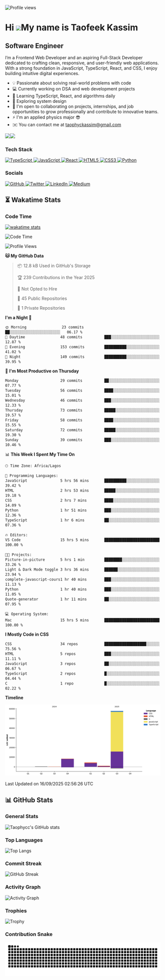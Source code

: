 ![Profile views](https://komarev.com/ghpvc/?username=Taophycc&label=Profile%20views&color=0e75b6&style=discord)

Hi ![](https://user-images.githubusercontent.com/18350557/176309783-0785949b-9127-417c-8b55-ab5a4333674e.gif)My name is Taofeek Kassim
======================================================================================================================================


Software Engineer
-----------------

I’m a Frontend Web Developer and an aspiring Full-Stack Developer dedicated to crafting clean, responsive, and user-friendly web applications. With a strong foundation in JavaScript, TypeScript, React, and CSS, I enjoy building intuitive digital experiences.

* 💡 Passionate about solving real-world problems with code
* 💻 Currently working on DSA and web development projects
* 🌱 Learning TypeScript, React, and algorithms daily
* 🧠 Exploring system design
* 🤝 I'm open to collaborating on projects, internships, and job opportunities to grow professionally and contribute to innovative teams.
* ⚡ I'm an applied physics major 😎
* ✉️ You can contact me at [taophyckassim@gmail.com](mailto:taophyckassim@gmail.com)

<a href="https://www.github.com/taophycc" target="_blank" rel="noreferrer"><img src="https://img.shields.io/github/followers/taophycc?logo=github&style=for-the-badge&color=3382ed&labelColor=0f172a" /></a><a href="https://www.x.com/taophyc_" target="_blank" rel="noreferrer"><img src="https://img.shields.io/twitter/follow/taophyc_?logo=twitter&style=for-the-badge&color=3382ed&labelColor=0f172a" /></a>


### Tech Stack


<p align="left">
<a href="https://www.typescriptlang.org/" target="_blank" rel="noreferrer">
  <img src="https://raw.githubusercontent.com/danielcranney/readme-generator/main/public/icons/skills/typescript-colored.svg" width="36" height="36" alt="TypeScript" />
</a>
<a href="https://developer.mozilla.org/en-US/docs/Web/JavaScript" target="_blank" rel="noreferrer">
  <img src="https://raw.githubusercontent.com/danielcranney/readme-generator/main/public/icons/skills/javascript-colored.svg" width="36" height="36" alt="JavaScript" />
</a>
<a href="https://reactjs.org/" target="_blank" rel="noreferrer">
  <img src="https://raw.githubusercontent.com/danielcranney/readme-generator/main/public/icons/skills/react-colored.svg" width="36" height="36" alt="React" />
</a>
<a href="https://developer.mozilla.org/en-US/docs/Web/HTML" target="_blank" rel="noreferrer">
  <img src="https://raw.githubusercontent.com/danielcranney/readme-generator/main/public/icons/skills/html5-colored.svg" width="36" height="36" alt="HTML5" />
</a>
<a href="https://developer.mozilla.org/en-US/docs/Web/CSS" target="_blank" rel="noreferrer">
  <img src="https://raw.githubusercontent.com/danielcranney/readme-generator/main/public/icons/skills/css3-colored.svg" width="36" height="36" alt="CSS3" />
</a>
<a href="https://www.python.org/" target="_blank" rel="noreferrer">
  <img src="https://raw.githubusercontent.com/danielcranney/readme-generator/main/public/icons/skills/python-colored.svg" width="36" height="36" alt="Python" />
</a>
</p>


### Socials


<p align="left"> 
  <!-- GitHub -->
  <a href="https://www.github.com/Taophycc" target="_blank" rel="noreferrer"> 
    <picture> 
      <source media="(prefers-color-scheme: dark)" srcset="https://raw.githubusercontent.com/danielcranney/readme-generator/main/public/icons/socials/github-dark.svg" /> 
      <img src="https://raw.githubusercontent.com/danielcranney/readme-generator/main/public/icons/socials/github.svg" width="32" height="32" alt="GitHub" /> 
    </picture> 
  </a>

  <!-- Twitter -->
  <a href="https://x.com/taophyc_" target="_blank" rel="noreferrer"> 
    <picture> 
      <source media="(prefers-color-scheme: dark)" srcset="https://raw.githubusercontent.com/danielcranney/readme-generator/main/public/icons/socials/twitter-dark.svg" /> 
      <img src="https://raw.githubusercontent.com/danielcranney/readme-generator/main/public/icons/socials/twitter.svg" width="32" height="32" alt="Twitter" /> 
    </picture> 
  </a>

  <!-- LinkedIn -->
  <a href="https://www.linkedin.com/in/taofeek-kassim/" target="_blank" rel="noreferrer"> 
    <picture> 
      <source media="(prefers-color-scheme: dark)" srcset="https://raw.githubusercontent.com/danielcranney/readme-generator/main/public/icons/socials/linkedin-dark.svg" /> 
      <img src="https://raw.githubusercontent.com/danielcranney/readme-generator/main/public/icons/socials/linkedin.svg" width="32" height="32" alt="LinkedIn" /> 
    </picture> 
  </a>

  <!-- Medium -->
  <a href="https://medium.com/taophycc" target="_blank" rel="noreferrer"> 
    <picture> 
      <source media="(prefers-color-scheme: dark)" srcset="https://raw.githubusercontent.com/danielcranney/readme-generator/main/public/icons/socials/medium-dark.svg" /> 
      <img src="https://raw.githubusercontent.com/danielcranney/readme-generator/main/public/icons/socials/medium.svg" width="32" height="32" alt="Medium" /> 
    </picture> 
  </a>
</p>


## ⏳ Wakatime Stats

### Code Time
[![wakatime stats](https://github-readme-stats.vercel.app/api/wakatime?username=taophyc)](https://wakatime.com/@Taophyc)


<!--START_SECTION:waka-->
![Code Time](http://img.shields.io/badge/Code%20Time-584%20hrs%2022%20mins-blue)

![Profile Views](http://img.shields.io/badge/Profile%20Views-1-blue)

**🐱 My GitHub Data** 

> 📦 12.8 kB Used in GitHub's Storage 
 > 
> 🏆 239 Contributions in the Year 2025
 > 
> 🚫 Not Opted to Hire
 > 
> 📜 45 Public Repositories 
 > 
> 🔑 1 Private Repositories 
 > 
**I'm a Night 🦉** 

```text
🌞 Morning                23 commits          ██░░░░░░░░░░░░░░░░░░░░░░░   06.17 % 
🌆 Daytime                48 commits          ███░░░░░░░░░░░░░░░░░░░░░░   12.87 % 
🌃 Evening                153 commits         ██████████░░░░░░░░░░░░░░░   41.02 % 
🌙 Night                  149 commits         ██████████░░░░░░░░░░░░░░░   39.95 % 
```
📅 **I'm Most Productive on Thursday** 

```text
Monday                   29 commits          ██░░░░░░░░░░░░░░░░░░░░░░░   07.77 % 
Tuesday                  56 commits          ████░░░░░░░░░░░░░░░░░░░░░   15.01 % 
Wednesday                46 commits          ███░░░░░░░░░░░░░░░░░░░░░░   12.33 % 
Thursday                 73 commits          █████░░░░░░░░░░░░░░░░░░░░   19.57 % 
Friday                   58 commits          ████░░░░░░░░░░░░░░░░░░░░░   15.55 % 
Saturday                 72 commits          █████░░░░░░░░░░░░░░░░░░░░   19.30 % 
Sunday                   39 commits          ███░░░░░░░░░░░░░░░░░░░░░░   10.46 % 
```


📊 **This Week I Spent My Time On** 

```text
🕑︎ Time Zone: Africa/Lagos

💬 Programming Languages: 
JavaScript               5 hrs 56 mins       ██████████░░░░░░░░░░░░░░░   39.42 % 
HTML                     2 hrs 53 mins       █████░░░░░░░░░░░░░░░░░░░░   19.18 % 
CSS                      2 hrs 7 mins        ████░░░░░░░░░░░░░░░░░░░░░   14.09 % 
Python                   1 hr 51 mins        ███░░░░░░░░░░░░░░░░░░░░░░   12.36 % 
TypeScript               1 hr 6 mins         ██░░░░░░░░░░░░░░░░░░░░░░░   07.36 % 

🔥 Editors: 
VS Code                  15 hrs 5 mins       █████████████████████████   100.00 % 

🐱‍💻 Projects: 
Picture-in-picture       5 hrs 1 min         ████████░░░░░░░░░░░░░░░░░   33.26 % 
Light & Dark Mode toggle 3 hrs 36 mins       ██████░░░░░░░░░░░░░░░░░░░   23.94 % 
complete-javascript-cours1 hr 40 mins        ███░░░░░░░░░░░░░░░░░░░░░░   11.13 % 
Python                   1 hr 40 mins        ███░░░░░░░░░░░░░░░░░░░░░░   11.05 % 
Quote-generator          1 hr 11 mins        ██░░░░░░░░░░░░░░░░░░░░░░░   07.95 % 

💻 Operating System: 
Mac                      15 hrs 5 mins       █████████████████████████   100.00 % 
```

**I Mostly Code in CSS** 

```text
CSS                      34 repos            ███████████████████░░░░░░   75.56 % 
HTML                     5 repos             ███░░░░░░░░░░░░░░░░░░░░░░   11.11 % 
JavaScript               3 repos             ██░░░░░░░░░░░░░░░░░░░░░░░   06.67 % 
TypeScript               2 repos             █░░░░░░░░░░░░░░░░░░░░░░░░   04.44 % 
C                        1 repo              █░░░░░░░░░░░░░░░░░░░░░░░░   02.22 % 
```



**Timeline**

![Lines of Code chart](https://raw.githubusercontent.com/Taophycc/Taophycc/main/assets/bar_graph.png)


 Last Updated on 16/09/2025 02:56:26 UTC
<!--END_SECTION:waka-->


## 📊 GitHub Stats

### General Stats
![Taophycc's GitHub stats](https://github-readme-stats.vercel.app/api?username=Taophycc&show_icons=true&bg_color=0a0f1c&title_color=ffffff&text_color=c9d1d9&icon_color=58a6ff&border_color=0a0f1c)

### Top Languages
![Top Langs](https://github-readme-stats.vercel.app/api/top-langs/?username=Taophycc&layout=compact&bg_color=0a0f1c&title_color=ffffff&text_color=c9d1d9&icon_color=58a6ff&border_color=0a0f1c)

### Commit Streak
![GitHub Streak](https://streak-stats.demolab.com?user=Taophycc&background=0a0f1c&ring=58a6ff&fire=58a6ff&currStreakLabel=ffffff&hide_border=true&sideNums=c9d1d9&currStreakNum=ffffff&sideLabels=c9d1d9&dates=8b949e)


### Activity Graph
![Activity Graph](https://github-readme-activity-graph.vercel.app/graph?username=taophycc&bg_color=0a0f1c&color=ffffff&line=3382ed&point=ffffff&area=true&hide_border=true&custom_title=GitHub%20Commits%20Graph)

### Trophies
![Trophy](https://github-profile-trophy.vercel.app/?username=Taophycc&theme=discord&no-frame=true&margin-w=15)

### Contribution Snake
![GitHub Snake](https://github.com/Taophycc/Taophycc/blob/output/snake.svg)
